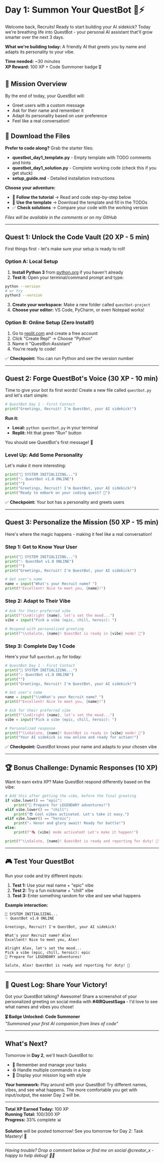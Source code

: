# Day 1: Summon Your QuestBot 🤖⚡

Welcome back, Recruits! Ready to start building your AI sidekick? Today we're breathing life into QuestBot - your personal AI assistant that'll grow smarter over the next 3 days.

**What we're building today:** A friendly AI that greets you by name and adapts its personality to your vibe.

**Time needed:** ~30 minutes  
**XP Reward:** 100 XP + Code Summoner badge 🎖️

## 🎯 Mission Overview
By the end of today, your QuestBot will:
- Greet users with a custom message
- Ask for their name and remember it
- Adapt its personality based on user preference
- Feel like a real conversation!

## 📁 Download the Files

**Prefer to code along?** Grab the starter files:
- **questbot_day1_template.py** - Empty template with TODO comments and hints
- **questbot_day1_solution.py** - Complete working code (check this if you get stuck)
- **setup_guide.md** - Detailed installation instructions

**Choose your adventure:**
- 📖 **Follow the tutorial** → Read and code step-by-step below
- 📝 **Use the template** → Download the template and fill in the TODOs  
- ✅ **Check solutions** → Compare your code with the working version

*Files will be available in the comments or on my GitHub*

---

## Quest 1: Unlock the Code Vault (20 XP - 5 min)

First things first - let's make sure your setup is ready to roll!

### Option A: Local Setup
1. **Install Python 3** from [python.org](https://python.org) if you haven't already
2. **Test it:** Open your terminal/command prompt and type:
```bash
python --version
# or try
python3 --version
```
3. **Create your workspace:** Make a new folder called `questbot-project`
4. **Choose your editor:** VS Code, PyCharm, or even Notepad works!

### Option B: Online Setup (Zero Install!)
1. Go to [replit.com](https://replit.com) and create a free account
2. Click "Create Repl" → Choose "Python"  
3. Name it "QuestBot-Assistant"
4. You're ready to code!

✅ **Checkpoint:** You can run Python and see the version number

---

## Quest 2: Forge QuestBot's Voice (30 XP - 10 min)

Time to give your bot its first words! Create a new file called `questbot.py` and let's start simple:

```python
# QuestBot Day 1 - First Contact
print("Greetings, Recruit! I'm QuestBot, your AI sidekick!")
```

**Run it:**
- **Local:** `python questbot.py` in your terminal
- **Replit:** Hit that green "Run" button

You should see QuestBot's first message! 🎉

### Level Up: Add Some Personality
Let's make it more interesting:

```python
print("🤖 SYSTEM INITIALIZING...")
print("✨ QuestBot v1.0 ONLINE")
print("")
print("Greetings, Recruit! I'm QuestBot, your AI sidekick!")
print("Ready to embark on your coding quest? 🚀")
```

✅ **Checkpoint:** Your bot has a personality and greets users

---

## Quest 3: Personalize the Mission (50 XP - 15 min)

Here's where the magic happens - making it feel like a real conversation!

### Step 1: Get to Know Your User
```python
print("🤖 SYSTEM INITIALIZING...")
print("✨ QuestBot v1.0 ONLINE")
print("")
print("Greetings, Recruit! I'm QuestBot, your AI sidekick!")

# Get user's name
name = input("What's your Recruit name? ")
print(f"Excellent! Nice to meet you, {name}!")
```

### Step 2: Adapt to Their Vibe
```python
# Ask for their preferred vibe
print(f"\\nAlright {name}, let's set the mood...")
vibe = input("Pick a vibe (epic, chill, heroic): ")

# Respond with personalized greeting
print(f"\\nSalute, {name}! QuestBot is ready in {vibe} mode! 🎯")
```

### Step 3: Complete Day 1 Code
Here's your full `questbot.py` for today:

```python
# QuestBot Day 1 - First Contact
print("🤖 SYSTEM INITIALIZING...")
print("✨ QuestBot v1.0 ONLINE")
print("")
print("Greetings, Recruit! I'm QuestBot, your AI sidekick!")

# Get user's name
name = input("\\nWhat's your Recruit name? ")
print(f"Excellent! Nice to meet you, {name}!")

# Ask for their preferred vibe
print(f"\\nAlright {name}, let's set the mood...")
vibe = input("Pick a vibe (epic, chill, heroic): ")

# Personalized response
print(f"\\nSalute, {name}! QuestBot is ready in {vibe} mode! 🎯")
print("Your AI sidekick is now online and ready for action!")
```

✅ **Checkpoint:** QuestBot knows your name and adapts to your chosen vibe

---

## 🏆 Bonus Challenge: Dynamic Responses (10 XP)

Want to earn extra XP? Make QuestBot respond differently based on the vibe:

```python
# Add this after getting the vibe, before the final greeting
if vibe.lower() == "epic":
    print("🚀 Prepare for LEGENDARY adventures!")
elif vibe.lower() == "chill":
    print("😎 Cool vibes activated. Let's take it easy.")
elif vibe.lower() == "heroic":
    print("⚔️ Honor and glory await! Ready for battle!")
else:
    print(f"🎭 {vibe} mode activated! Let's make it happen!")

print(f"\\nSalute, {name}! QuestBot is ready and reporting for duty! 🎯")
```

---

## 🎮 Test Your QuestBot

Run your code and try different inputs:
1. **Test 1:** Use your real name + "epic" vibe
2. **Test 2:** Try a fun nickname + "chill" vibe  
3. **Test 3:** Enter something random for vibe and see what happens

**Example interaction:**
```
🤖 SYSTEM INITIALIZING...
✨ QuestBot v1.0 ONLINE

Greetings, Recruit! I'm QuestBot, your AI sidekick!

What's your Recruit name? Alex
Excellent! Nice to meet you, Alex!

Alright Alex, let's set the mood...
Pick a vibe (epic, chill, heroic): epic
🚀 Prepare for LEGENDARY adventures!

Salute, Alex! QuestBot is ready and reporting for duty! 🎯
```

---

## 📸 Quest Log: Share Your Victory!

Got your QuestBot talking? Awesome! Share a screenshot of your personalized greeting on social media with **#4IRQuestSaga** - I'd love to see what names and vibes you chose!

**🎖️ Badge Unlocked: Code Summoner**  
*"Summoned your first AI companion from lines of code"*

---

## What's Next?

Tomorrow in **Day 2**, we'll teach QuestBot to:
- 📝 Remember and manage your tasks
- ♻️ Handle multiple commands in a loop
- 🎯 Display your mission log with style

**Your homework:** Play around with your QuestBot! Try different names, vibes, and see what happens. The more comfortable you get with input/output, the easier Day 2 will be.

---

**Total XP Earned Today:** 100 XP  
**Running Total:** 100/300 XP  
**Progress:** 33% complete 📊

**Solution** will be posted tomorrow!
See you tomorrow for Day 2: Task Mastery! 🚀

---
*Having trouble? Drop a comment below or find me on social @creator_x - happy to help debug! 👨‍💻*